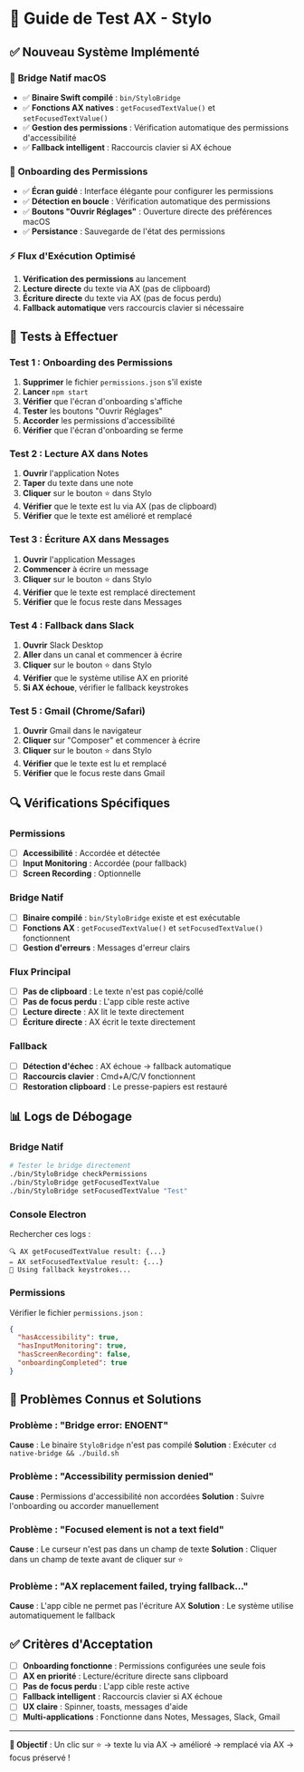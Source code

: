 # 🧪 Guide de Test AX - Stylo

## ✅ Nouveau Système Implémenté

### 🔧 **Bridge Natif macOS**
- ✅ **Binaire Swift compilé** : `bin/StyloBridge`
- ✅ **Fonctions AX natives** : `getFocusedTextValue()` et `setFocusedTextValue()`
- ✅ **Gestion des permissions** : Vérification automatique des permissions d'accessibilité
- ✅ **Fallback intelligent** : Raccourcis clavier si AX échoue

### 🎯 **Onboarding des Permissions**
- ✅ **Écran guidé** : Interface élégante pour configurer les permissions
- ✅ **Détection en boucle** : Vérification automatique des permissions
- ✅ **Boutons "Ouvrir Réglages"** : Ouverture directe des préférences macOS
- ✅ **Persistance** : Sauvegarde de l'état des permissions

### ⚡ **Flux d'Exécution Optimisé**
1. **Vérification des permissions** au lancement
2. **Lecture directe** du texte via AX (pas de clipboard)
3. **Écriture directe** du texte via AX (pas de focus perdu)
4. **Fallback automatique** vers raccourcis clavier si nécessaire

## 🧪 Tests à Effectuer

### Test 1 : Onboarding des Permissions
1. **Supprimer** le fichier `permissions.json` s'il existe
2. **Lancer** `npm start`
3. **Vérifier** que l'écran d'onboarding s'affiche
4. **Tester** les boutons "Ouvrir Réglages"
5. **Accorder** les permissions d'accessibilité
6. **Vérifier** que l'écran d'onboarding se ferme

### Test 2 : Lecture AX dans Notes
1. **Ouvrir** l'application Notes
2. **Taper** du texte dans une note
3. **Cliquer** sur le bouton ⭐ dans Stylo
4. **Vérifier** que le texte est lu via AX (pas de clipboard)
5. **Vérifier** que le texte est amélioré et remplacé

### Test 3 : Écriture AX dans Messages
1. **Ouvrir** l'application Messages
2. **Commencer** à écrire un message
3. **Cliquer** sur le bouton ⭐ dans Stylo
4. **Vérifier** que le texte est remplacé directement
5. **Vérifier** que le focus reste dans Messages

### Test 4 : Fallback dans Slack
1. **Ouvrir** Slack Desktop
2. **Aller** dans un canal et commencer à écrire
3. **Cliquer** sur le bouton ⭐ dans Stylo
4. **Vérifier** que le système utilise AX en priorité
5. **Si AX échoue**, vérifier le fallback keystrokes

### Test 5 : Gmail (Chrome/Safari)
1. **Ouvrir** Gmail dans le navigateur
2. **Cliquer** sur "Composer" et commencer à écrire
3. **Cliquer** sur le bouton ⭐ dans Stylo
4. **Vérifier** que le texte est lu et remplacé
5. **Vérifier** que le focus reste dans Gmail

## 🔍 Vérifications Spécifiques

### Permissions
- [ ] **Accessibilité** : Accordée et détectée
- [ ] **Input Monitoring** : Accordée (pour fallback)
- [ ] **Screen Recording** : Optionnelle

### Bridge Natif
- [ ] **Binaire compilé** : `bin/StyloBridge` existe et est exécutable
- [ ] **Fonctions AX** : `getFocusedTextValue()` et `setFocusedTextValue()` fonctionnent
- [ ] **Gestion d'erreurs** : Messages d'erreur clairs

### Flux Principal
- [ ] **Pas de clipboard** : Le texte n'est pas copié/collé
- [ ] **Pas de focus perdu** : L'app cible reste active
- [ ] **Lecture directe** : AX lit le texte directement
- [ ] **Écriture directe** : AX écrit le texte directement

### Fallback
- [ ] **Détection d'échec** : AX échoue → fallback automatique
- [ ] **Raccourcis clavier** : Cmd+A/C/V fonctionnent
- [ ] **Restoration clipboard** : Le presse-papiers est restauré

## 📊 Logs de Débogage

### Bridge Natif
```bash
# Tester le bridge directement
./bin/StyloBridge checkPermissions
./bin/StyloBridge getFocusedTextValue
./bin/StyloBridge setFocusedTextValue "Test"
```

### Console Electron
Rechercher ces logs :
```
🔍 AX getFocusedTextValue result: {...}
✏️ AX setFocusedTextValue result: {...}
🔄 Using fallback keystrokes...
```

### Permissions
Vérifier le fichier `permissions.json` :
```json
{
  "hasAccessibility": true,
  "hasInputMonitoring": true,
  "hasScreenRecording": false,
  "onboardingCompleted": true
}
```

## 🐛 Problèmes Connus et Solutions

### Problème : "Bridge error: ENOENT"
**Cause** : Le binaire `StyloBridge` n'est pas compilé
**Solution** : Exécuter `cd native-bridge && ./build.sh`

### Problème : "Accessibility permission denied"
**Cause** : Permissions d'accessibilité non accordées
**Solution** : Suivre l'onboarding ou accorder manuellement

### Problème : "Focused element is not a text field"
**Cause** : Le curseur n'est pas dans un champ de texte
**Solution** : Cliquer dans un champ de texte avant de cliquer sur ⭐

### Problème : "AX replacement failed, trying fallback..."
**Cause** : L'app cible ne permet pas l'écriture AX
**Solution** : Le système utilise automatiquement le fallback

## ✅ Critères d'Acceptation

- [ ] **Onboarding fonctionne** : Permissions configurées une seule fois
- [ ] **AX en priorité** : Lecture/écriture directe sans clipboard
- [ ] **Pas de focus perdu** : L'app cible reste active
- [ ] **Fallback intelligent** : Raccourcis clavier si AX échoue
- [ ] **UX claire** : Spinner, toasts, messages d'aide
- [ ] **Multi-applications** : Fonctionne dans Notes, Messages, Slack, Gmail

---

**🎯 Objectif** : Un clic sur ⭐ → texte lu via AX → amélioré → remplacé via AX → focus préservé !

